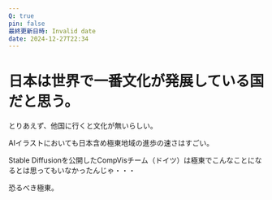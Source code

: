 ```yaml
---
Q: true
pin: false
最終更新日時: Invalid date
date: 2024-12-27T22:34
---
```

# 日本は世界で一番文化が発展している国だと思う。

とりあえず、他国に行くと文化が無いらしい。

AIイラストにおいても日本含め極東地域の進歩の速さはすごい。

Stable Diffusionを公開したCompVisチーム（ドイツ）は極東でこんなことになるとは思ってもいなかったんじゃ・・・

恐るべき極東。